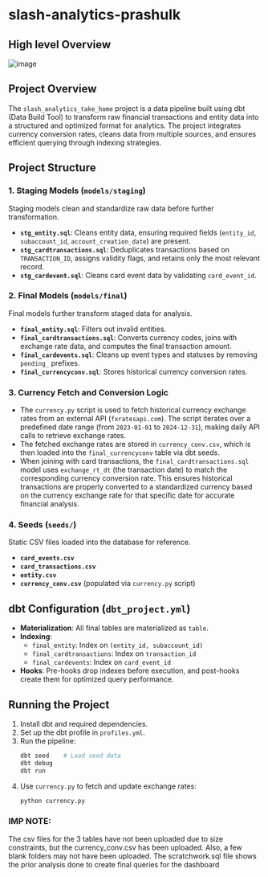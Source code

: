 # slash-analytics-prashulk

## High level Overview
![image](https://github.com/user-attachments/assets/87bc44d0-1b1f-4c7e-963c-38fd7fcdd8ee)


## Project Overview
The `slash_analytics_take_home` project is a data pipeline built using dbt (Data Build Tool) to transform raw financial transactions and entity data into a structured and optimized format for analytics. The project integrates currency conversion rates, cleans data from multiple sources, and ensures efficient querying through indexing strategies.

## Project Structure

### 1. **Staging Models** (`models/staging`)
Staging models clean and standardize raw data before further transformation.

- **`stg_entity.sql`**: Cleans entity data, ensuring required fields (`entity_id`, `subaccount_id`, `account_creation_date`) are present.
- **`stg_cardtransactions.sql`**: Deduplicates transactions based on `TRANSACTION_ID`, assigns validity flags, and retains only the most relevant record.
- **`stg_cardevent.sql`**: Cleans card event data by validating `card_event_id`.

### 2. **Final Models** (`models/final`)
Final models further transform staged data for analysis.

- **`final_entity.sql`**: Filters out invalid entities.
- **`final_cardtransactions.sql`**: Converts currency codes, joins with exchange rate data, and computes the final transaction amount.
- **`final_cardevents.sql`**: Cleans up event types and statuses by removing `pending_` prefixes.
- **`final_currencyconv.sql`**: Stores historical currency conversion rates.

### 3. **Currency Fetch and Conversion Logic**
- The `currency.py` script is used to fetch historical currency exchange rates from an external API (`fxratesapi.com`). The script iterates over a predefined date range (from `2023-01-01` to `2024-12-31`), making daily API calls to retrieve exchange rates.
- The fetched exchange rates are stored in `currency_conv.csv`, which is then loaded into the `final_currencyconv` table via dbt seeds.
- When joining with card transactions, the `final_cardtransactions.sql` model uses `exchange_rt_dt` (the transaction date) to match the corresponding currency conversion rate. This ensures historical transactions are properly converted to a standardized currency based on the currency exchange rate for that specific date for accurate financial analysis.

### 4. **Seeds** (`seeds/`)
Static CSV files loaded into the database for reference.

- **`card_events.csv`**
- **`card_transactions.csv`**
- **`entity.csv`**
- **`currency_conv.csv`** (populated via `currency.py` script)

## dbt Configuration (`dbt_project.yml`)
- **Materialization**: All final tables are materialized as `table`.
- **Indexing**:
  - `final_entity`: Index on `(entity_id, subaccount_id)`
  - `final_cardtransactions`: Index on `transaction_id`
  - `final_cardevents`: Index on `card_event_id`
- **Hooks**: Pre-hooks drop indexes before execution, and post-hooks create them for optimized query performance.

## Running the Project
1. Install dbt and required dependencies.
2. Set up the dbt profile in `profiles.yml`.
3. Run the pipeline:
   ```sh
   dbt seed    # Load seed data
   dbt debug
   dbt run
   ```
4. Use `currency.py` to fetch and update exchange rates:
   ```sh
   python currency.py
   ```

### IMP NOTE:
The csv files for the 3 tables have not been uploaded due to size constraints, but the currency_conv.csv has been uploaded. Also, a few blank folders may not have been uploaded. The scratchwork.sql file shows the prior analysis done to create final queries for the dashboard
